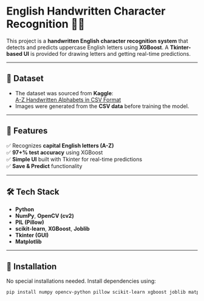 # English Handwritten Character Recognition 📝🔠

This project is a **handwritten English character recognition system** that detects and predicts uppercase English letters using **XGBoost**. A **Tkinter-based UI** is provided for drawing letters and getting real-time predictions.

---

## 📂 Dataset
- The dataset was sourced from **Kaggle**:  
  [A-Z Handwritten Alphabets in CSV Format](https://www.kaggle.com/datasets/sachinpatel21/az-handwritten-alphabets-in-csv-format)
- Images were generated from the **CSV data** before training the model.

---

## 🚀 Features
✅ Recognizes **capital English letters (A-Z)**  
✅ **97+% test accuracy** using XGBoost  
✅ **Simple UI** built with Tkinter for real-time predictions  
✅ **Save & Predict** functionality  

---

## 🛠 Tech Stack
- **Python**
- **NumPy**, **OpenCV (cv2)**
- **PIL (Pillow)**
- **scikit-learn**, **XGBoost**, **Joblib**
- **Tkinter (GUI)**
- **Matplotlib**

---

## 🔧 Installation
No special installations needed. Install dependencies using:
```bash
pip install numpy opencv-python pillow scikit-learn xgboost joblib matplotlib
